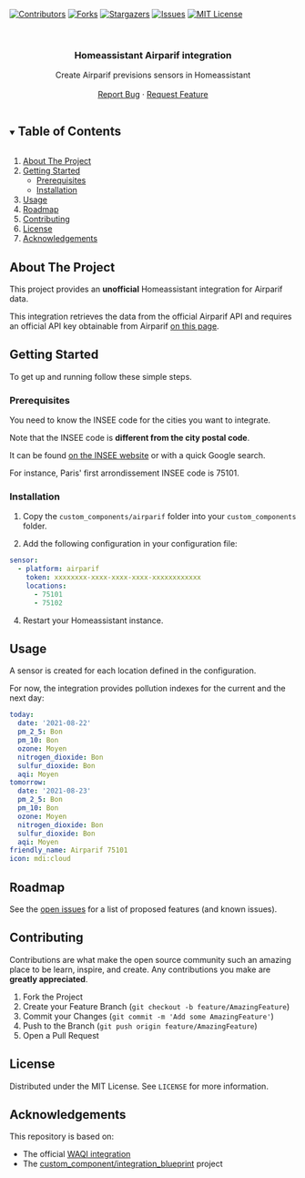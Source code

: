 [![Contributors][contributors-shield]][contributors-url]
[![Forks][forks-shield]][forks-url]
[![Stargazers][stars-shield]][stars-url]
[![Issues][issues-shield]][issues-url]
[![MIT License][license-shield]][license-url]


<!-- PROJECT LOGO -->
<br />
<p align="center">
  <h3 align="center">Homeassistant Airparif integration</h3>

  <p align="center">
    Create Airparif previsions sensors in Homeassistant
    <br />
    <br />
    <a href="https://github.com/rettelx/ha-airparif/issues">Report Bug</a>
    ·
    <a href="https://github.com/rettelx/ha-airparif/issues">Request Feature</a>
  </p>
</p>



<!-- TABLE OF CONTENTS -->
<details open="open">
  <summary><h2 style="display: inline-block">Table of Contents</h2></summary>
  <ol>
    <li>
      <a href="#about-the-project">About The Project</a>
    </li>
    <li>
      <a href="#getting-started">Getting Started</a>
      <ul>
        <li><a href="#prerequisites">Prerequisites</a></li>
        <li><a href="#installation">Installation</a></li>
      </ul>
    </li>
    <li><a href="#usage">Usage</a></li>
    <li><a href="#roadmap">Roadmap</a></li>
    <li><a href="#contributing">Contributing</a></li>
    <li><a href="#license">License</a></li>
    <li><a href="#acknowledgements">Acknowledgements</a></li>
  </ol>
</details>



<!-- ABOUT THE PROJECT -->
## About The Project

This project provides an **unofficial** Homeassistant integration for Airparif data.

This integration retrieves the data from the official Airparif API and requires an official API key obtainable from Airparif [on this page](https://www.airparif.asso.fr/interface-de-programmation-applicative).

<!-- GETTING STARTED -->
## Getting Started

To get up and running follow these simple steps.

### Prerequisites

You need to know the INSEE code for the cities you want to integrate.

Note that the INSEE code is **different from the city postal code**.

It can be found [on the INSEE website](https://www.insee.fr/fr/information/5057840) or with a quick Google search.

For instance, Paris' first arrondissement INSEE code is 75101.

### Installation

1. Copy the ```custom_components/airparif``` folder into your ```custom_components``` folder.

2. Add the following configuration in your configuration file:
```yaml
sensor:
  - platform: airparif
    token: xxxxxxxx-xxxx-xxxx-xxxx-xxxxxxxxxxxx
    locations:
      - 75101
      - 75102
```

4. Restart your Homeassistant instance.

## Usage
A sensor is created for each location defined in the configuration.

For now, the integration provides pollution indexes for the current and the next day:

```yaml
today:
  date: '2021-08-22'
  pm_2_5: Bon
  pm_10: Bon
  ozone: Moyen
  nitrogen_dioxide: Bon
  sulfur_dioxide: Bon
  aqi: Moyen
tomorrow:
  date: '2021-08-23'
  pm_2_5: Bon
  pm_10: Bon
  ozone: Moyen
  nitrogen_dioxide: Bon
  sulfur_dioxide: Bon
  aqi: Moyen
friendly_name: Airparif 75101
icon: mdi:cloud
```

<!-- ROADMAP -->
## Roadmap
See the [open issues](https://github.com/rettelx/ha-airparif/issues) for a list of proposed features (and known issues).
<!-- CONTRIBUTING -->
## Contributing

Contributions are what make the open source community such an amazing place to be learn, inspire, and create. Any contributions you make are **greatly appreciated**.

1. Fork the Project
2. Create your Feature Branch (`git checkout -b feature/AmazingFeature`)
3. Commit your Changes (`git commit -m 'Add some AmazingFeature'`)
4. Push to the Branch (`git push origin feature/AmazingFeature`)
5. Open a Pull Request



<!-- LICENSE -->
## License

Distributed under the MIT License. See `LICENSE` for more information.



<!-- ACKNOWLEDGEMENTS -->
## Acknowledgements
This repository is based on:
* The official [WAQI integration](https://github.com/home-assistant/core/tree/dev/homeassistant/components/waqi)
* The [custom_component/integration_blueprint](![img.png](img.png)) project





<!-- MARKDOWN LINKS & IMAGES -->
<!-- https://www.markdownguide.org/basic-syntax/#reference-style-links -->
[contributors-shield]: https://img.shields.io/github/contributors/rettelx/ha-airparif.svg?style=for-the-badge
[contributors-url]: https://github.com/rettelx/ha-airparif/graphs/contributors
[forks-shield]: https://img.shields.io/github/forks/rettelx/ha-airparif.svg?style=for-the-badge
[forks-url]: https://github.com/rettelx/ha-airparif/network/members
[stars-shield]: https://img.shields.io/github/stars/rettelx/ha-airparif.svg?style=for-the-badge
[stars-url]: https://github.com/rettelx/ha-airparif/stargazers
[issues-shield]: https://img.shields.io/github/issues/rettelx/ha-airparif.svg?style=for-the-badge
[issues-url]: https://github.com/rettelx/ha-airparif/issues
[license-shield]: https://img.shields.io/github/license/rettelx/ha-airparif.svg?style=for-the-badge
[license-url]: https://github.com/rettelx/ha-airparif/blob/master/LICENSE.txt
